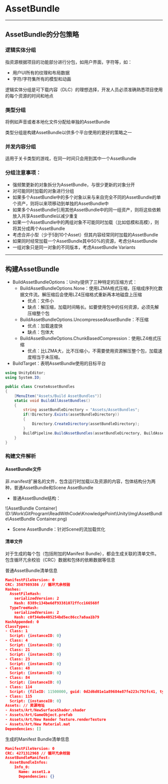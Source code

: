 # AssetBundle

------

## AssetBundle的分包策略

### 逻辑实体分组

指资源根据项目的功能部分进行分包，如用户界面，字符等，如：

* 用户UI所有的纹理和布局数据
* 字符/字符集所有的模型和动画

逻辑实体分组是可下载内容（DLC）的理想选择，开发人员必须准确熟悉项目使用的每个资源的时间和地点

### 类型分组

将例如声音或者本地化文件分配给单独的AssetBundle

类型分组是构建AssetBundle以供多个平台使用的更好的策略之一

### 并发内容分组

适用于关卡类型的游戏，在同一时间只会用到其中一个AssetBundle

### 分组注意事项：

* 强频繁更新的对象拆分为AssetBundle，与很少更新的对象分开
* 对可能同时加载的对象进行分组
* 如果多个AssetBundle中的多个对象以来与来自完全不同的AssetBundle的单个资产，则将以来项移动到单独的AssetBundle中
* 如果多个AssetBundle引用其他AssetBundle中的同一组资产，则将这些依赖放入共享AssetBundle以减少重复
* 如果一个AssetBundle中的两组对象不可能同时加载（比如低模和高模），则将其分成两个AssetBundle
* 考虑合并小型（少于5到10个Asset）但其内容经常同时加载的AssetBundle
* 如果同时经常加载一个AssetBundle其中50%的资源，考虑分AssetBundle
* 一组对象只是同一对象的不同版本，考虑AssetBundle Variants

------

## 构建AssetBundle

*  BuildAssetBundleOptions：Unity提供了三种特定的压缩方式：
   *  BuildAssetBundleOptions.None：使用LZMA格式压缩，压缩成序列化数据文件流。解压缩后会使用LZ4压缩格式重新再本地磁盘上压缩
      *  优点：文件小
      *  缺点：解压缩，加载时间略长。如要使用包中的任何资源，必须先解压缩整个包
   *  BuildAssetBundleOptions.UncompressedAssetBundle：不压缩
      *  优点：加载速度快
      *  缺点：包体大
   *  BuildAssetBundleOptions.ChunkBasedCompression：使用LZ4格式压缩
      *  优点：比LZMA大，比不压缩小，不需要使用资源解压整个包，加载速度相当于未压缩。
*  BuildTarget：表明AssetBundle使用的目标平台

```csharp
using UnityEditor;
using System.IO;

public class CreateAssetBundles
{
    [MenuItem("Assets/Build AssetBundles")]
    static void BuildAllAssetBundles()
    {
        string assetBundleDirectory = "Assets/AssetBundles";
        if(!Directory.Exists(assetBundleDirectory))
        {
            Directory.CreateDirectory(assetBundleDirectory);
        }
		BuildPipeline.BuildAssetBundles(assetBundleDirectory, BuildAssetBundleOptions.None, BuildTarget.StandaloneWindows);
    }
}
```

### 构建文件解析

#### AssetBundle文件

非.manifest扩展名的文件，包含运行时加载以及资源的内容，包体结构分为两种，普通AssetBundle和Scene AssetBundle

* 普通AssetBundle结构：

![AssetBundle Container](D:\Work\GitProgram\ReadWithCode\KnowledgePoint\Unity\Img\AssetBundle\AssetBundle Container.png)

* Scene AssetBundle：针对Scene的流加载优化

#### 清单文件

对于生成的每个包（包括附加的Manifest Bundle），都会生成关联的清单文件。包含循环亢余校验（CRC）数据和包体的依赖数据等信息

普通AssetBundle清单信息

```json
ManifestFileVersion: 0
CRC: 3507989386 // 循环亢余校验
Hashes:
  AssetFileHash:
    serializedVersion: 2
    Hash: 8389c134be6df93381072ffcc166568f
  TypeTreeHash:
    serializedVersion: 2
    Hash: c0f34e0e405254bd5ec86cc7a8aa1b79
HashAppended: 0
ClassTypes:
- Class: 1
  Script: {instanceID: 0}
- Class: 4
  Script: {instanceID: 0}
- Class: 21
  Script: {instanceID: 0}
- Class: 23
  Script: {instanceID: 0}
- Class: 48
  Script: {instanceID: 0}
- Class: 84
  Script: {instanceID: 0}
- Class: 114
  Script: {fileID: 11500000, guid: 0d2d6d01e1a89684e87fe223c792fc41, type: 3}
- Class: 115
  Script: {instanceID: 0}
Assets: // 资源地址
- Assets/Art/NewSurfaceShader.shader
- Assets/Art/GameObject.prefab
- Assets/Art/New Render Texture.renderTexture
- Assets/Art/New Material.mat
Dependencies: []
```

生成的Manifest Bundle清单信息

```json
ManifestFileVersion: 0
CRC: 4271312968 // 循环亢余校验
AssetBundleManifest:
  AssetBundleInfos:
    Info_0:
      Name: asset1.a
      Dependencies: {}
```









